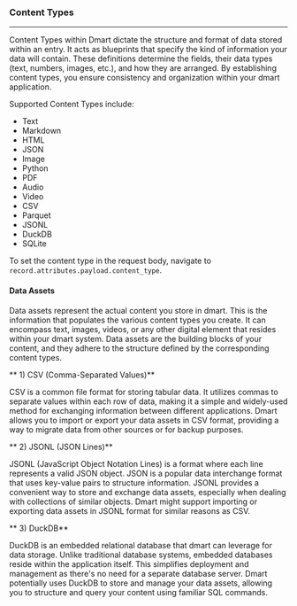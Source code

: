 ### **Content Types**

---

Content Types within Dmart dictate the structure and format of data stored within an entry. It acts as blueprints that specify the kind of information your data will contain. These definitions determine the fields, their data types (text, numbers, images, etc.), and how they are arranged. By establishing content types, you ensure consistency and organization within your dmart application.

Supported Content Types include:

- Text
- Markdown
- HTML
- JSON
- Image
- Python
- PDF
- Audio
- Video
- CSV
- Parquet
- JSONL
- DuckDB
- SQLite

To set the content type in the request body, navigate to `record.attributes.payload.content_type`.

#### **Data Assets**

Data assets represent the actual content you store in dmart. This is the information that populates the various content types you create. It can encompass text, images, videos, or any other digital element that resides within your dmart system. Data assets are the building blocks of your content, and they adhere to the structure defined by the corresponding content types.

** 1) CSV (Comma-Separated Values)**

CSV is a common file format for storing tabular data. It utilizes commas to separate values within each row of data, making it a simple and widely-used method for exchanging information between different applications. Dmart allows you to import or export your data assets in CSV format, providing a way to migrate data from other sources or for backup purposes.

** 2) JSONL (JSON Lines)**

JSONL (JavaScript Object Notation Lines) is a format where each line represents a valid JSON object. JSON is a popular data interchange format that uses key-value pairs to structure information. JSONL provides a convenient way to store and exchange data assets, especially when dealing with collections of similar objects. Dmart might support importing or exporting data assets in JSONL format for similar reasons as CSV.

** 3) DuckDB**

DuckDB is an embedded relational database that dmart can leverage for data storage. Unlike traditional database systems, embedded databases reside within the application itself. This simplifies deployment and management as there's no need for a separate database server. Dmart potentially uses DuckDB to store and manage your data assets, allowing you to structure and query your content using familiar SQL commands.
